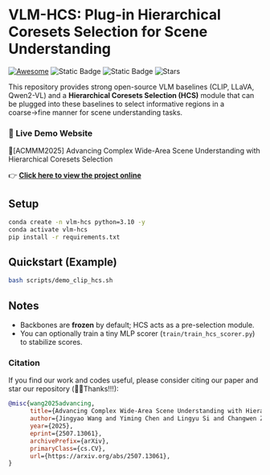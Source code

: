 # VLM-HCS: Plug-in Hierarchical Coresets Selection for Scene Understanding

[![Awesome](https://img.shields.io/badge/Demo-green)](https://wangjingyao07.github.io/HCS.github.io/)
![Static Badge](https://img.shields.io/badge/ACMMM25-yellow)
![Static Badge](https://img.shields.io/badge/to_be_continue-orange)
![Stars](https://img.shields.io/github/stars/WangJingyao07/HCS)

This repository provides strong open-source VLM baselines (CLIP, LLaVA, Qwen2-VL) and
a **Hierarchical Coresets Selection (HCS)** module that can be plugged into these baselines
to select informative regions in a coarse→fine manner for scene understanding tasks.

### 🚀 Live Demo Website

🥇[ACMMM2025] Advancing Complex Wide-Area Scene Understanding with Hierarchical Coresets Selection

👉 **[Click here to view the project online](https://wangjingyao07.github.io/HCS.github.io/)**


## Setup
```bash
conda create -n vlm-hcs python=3.10 -y
conda activate vlm-hcs
pip install -r requirements.txt
```

## Quickstart (Example)
```bash
bash scripts/demo_clip_hcs.sh
```

## Notes
- Backbones are **frozen** by default; HCS acts as a pre-selection module.
- You can optionally train a tiny MLP scorer (`train/train_hcs_scorer.py`) to stabilize scores.



### Citation

If you find our work and codes useful, please consider citing our paper and star our repository (🥰🎉Thanks!!!):

```bibtex
@misc{wang2025advancing,
      title={Advancing Complex Wide-Area Scene Understanding with Hierarchical Coresets Selection}, 
      author={Jingyao Wang and Yiming Chen and Lingyu Si and Changwen Zheng},
      year={2025},
      eprint={2507.13061},
      archivePrefix={arXiv},
      primaryClass={cs.CV},
      url={https://arxiv.org/abs/2507.13061}, 
}
